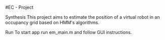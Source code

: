 #EC - Project



Synthesis
This project aims to estimate the position of a virtual robot in an occupancy grid based on HMM's algorithms. 

Run
To start app run em_main.m and follow GUI instructions.



